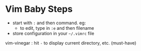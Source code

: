 # Vim Baby Steps
- start with `:` and then command. eg:
  - to edit, type in `:e` and then filename
- store configuration in your `~/.vimrc` file

vim-vinegar : hit `-` to display current directory, etc. (must-have)


